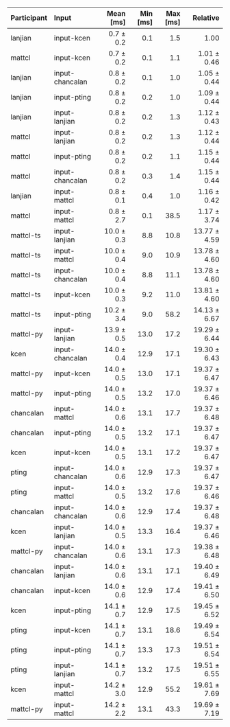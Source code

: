 | Participant | Input | Mean [ms] | Min [ms] | Max [ms] | Relative |
|:---|:---|---:|---:|---:|---:|
| lanjian | input-kcen | 0.7 ± 0.2 | 0.1 | 1.5 | 1.00 |
| mattcl | input-kcen | 0.7 ± 0.2 | 0.1 | 1.1 | 1.01 ± 0.46 |
| lanjian | input-chancalan | 0.8 ± 0.2 | 0.1 | 1.0 | 1.05 ± 0.44 |
| lanjian | input-pting | 0.8 ± 0.2 | 0.2 | 1.0 | 1.09 ± 0.44 |
| lanjian | input-lanjian | 0.8 ± 0.2 | 0.2 | 1.3 | 1.12 ± 0.43 |
| mattcl | input-lanjian | 0.8 ± 0.2 | 0.2 | 1.3 | 1.12 ± 0.44 |
| mattcl | input-pting | 0.8 ± 0.2 | 0.2 | 1.1 | 1.15 ± 0.44 |
| mattcl | input-chancalan | 0.8 ± 0.2 | 0.3 | 1.4 | 1.15 ± 0.44 |
| lanjian | input-mattcl | 0.8 ± 0.1 | 0.4 | 1.0 | 1.16 ± 0.42 |
| mattcl | input-mattcl | 0.8 ± 2.7 | 0.1 | 38.5 | 1.17 ± 3.74 |
| mattcl-ts | input-lanjian | 10.0 ± 0.3 | 8.8 | 10.8 | 13.77 ± 4.59 |
| mattcl-ts | input-mattcl | 10.0 ± 0.4 | 9.0 | 10.9 | 13.78 ± 4.60 |
| mattcl-ts | input-chancalan | 10.0 ± 0.4 | 8.8 | 11.1 | 13.78 ± 4.60 |
| mattcl-ts | input-kcen | 10.0 ± 0.3 | 9.2 | 11.0 | 13.81 ± 4.60 |
| mattcl-ts | input-pting | 10.2 ± 3.4 | 9.0 | 58.2 | 14.13 ± 6.67 |
| mattcl-py | input-lanjian | 13.9 ± 0.5 | 13.0 | 17.2 | 19.29 ± 6.44 |
| kcen | input-chancalan | 14.0 ± 0.4 | 12.9 | 17.1 | 19.30 ± 6.43 |
| mattcl-py | input-kcen | 14.0 ± 0.5 | 13.0 | 17.1 | 19.37 ± 6.47 |
| mattcl-py | input-pting | 14.0 ± 0.5 | 13.2 | 17.0 | 19.37 ± 6.46 |
| chancalan | input-mattcl | 14.0 ± 0.6 | 13.1 | 17.7 | 19.37 ± 6.48 |
| chancalan | input-pting | 14.0 ± 0.5 | 13.2 | 17.1 | 19.37 ± 6.47 |
| kcen | input-kcen | 14.0 ± 0.5 | 13.1 | 17.2 | 19.37 ± 6.47 |
| pting | input-chancalan | 14.0 ± 0.6 | 12.9 | 17.3 | 19.37 ± 6.47 |
| pting | input-mattcl | 14.0 ± 0.5 | 13.2 | 17.6 | 19.37 ± 6.46 |
| chancalan | input-chancalan | 14.0 ± 0.6 | 12.9 | 17.4 | 19.37 ± 6.48 |
| kcen | input-lanjian | 14.0 ± 0.5 | 13.3 | 16.4 | 19.37 ± 6.46 |
| mattcl-py | input-chancalan | 14.0 ± 0.6 | 13.1 | 17.3 | 19.38 ± 6.48 |
| chancalan | input-lanjian | 14.0 ± 0.6 | 13.1 | 17.1 | 19.40 ± 6.49 |
| chancalan | input-kcen | 14.0 ± 0.6 | 12.9 | 17.4 | 19.41 ± 6.50 |
| kcen | input-pting | 14.1 ± 0.7 | 12.9 | 17.5 | 19.45 ± 6.52 |
| pting | input-kcen | 14.1 ± 0.7 | 13.1 | 18.6 | 19.49 ± 6.54 |
| pting | input-pting | 14.1 ± 0.7 | 13.3 | 17.3 | 19.51 ± 6.54 |
| pting | input-lanjian | 14.1 ± 0.7 | 13.2 | 17.5 | 19.51 ± 6.55 |
| kcen | input-mattcl | 14.2 ± 3.0 | 12.9 | 55.2 | 19.61 ± 7.69 |
| mattcl-py | input-mattcl | 14.2 ± 2.2 | 13.1 | 43.3 | 19.69 ± 7.19 |
